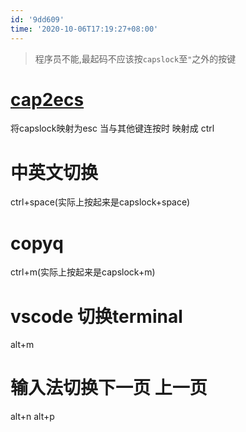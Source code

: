 ```yaml
---
id: '9dd609'
time: '2020-10-06T17:19:27+08:00'
---
```

> 程序员不能,最起码不应该按`capslock`至`"`之外的按键

# [cap2ecs](https://gitlab.com/interception/linux/plugins/caps2esc)
将capslock映射为esc 当与其他键连按时 映射成 ctrl
# 中英文切换
ctrl+space(实际上按起来是capslock+space)
# copyq
ctrl+m(实际上按起来是capslock+m)
# vscode 切换terminal
alt+m
# 输入法切换下一页 上一页
alt+n alt+p 